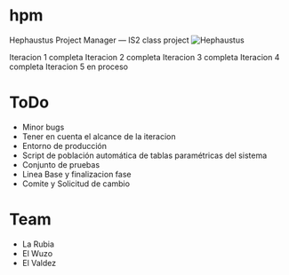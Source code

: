 hpm
===

Hephaustus Project Manager — IS2 class project
![Hephaustus](http://groupweird.com/hpm.png)


Iteracion 1 completa
Iteracion 2 completa
Iteracion 3 completa
Iteracion 4 completa
Iteracion 5 en proceso

ToDo
====

* Minor bugs
* Tener en cuenta el alcance de la iteracion
* Entorno de producción
* Script de población automática de tablas paramétricas del sistema 
* Conjunto de pruebas
* Linea Base y finalizacion fase
* Comite y Solicitud de cambio


Team
====

* La Rubia
* El Wuzo
* El Valdez
